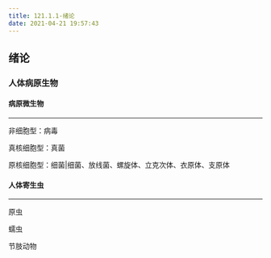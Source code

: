 ```yaml
---
title: 121.1.1-绪论
date: 2021-04-21 19:57:43  
---
```


## 绪论

### 人体病原生物

#### 病原微生物

------

非细胞型：病毒

真核细胞型：真菌

原核细胞型：细菌|细菌、放线菌、螺旋体、立克次体、衣原体、支原体

#### 人体寄生虫

---------

原虫

蠕虫

节肢动物


